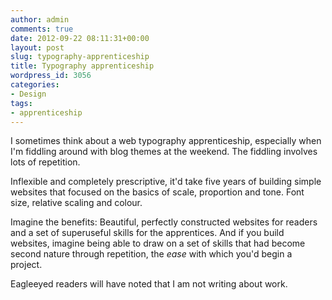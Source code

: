 ```yaml
---
author: admin
comments: true
date: 2012-09-22 08:11:31+00:00
layout: post
slug: typography-apprenticeship
title: Typography apprenticeship
wordpress_id: 3056
categories:
- Design
tags:
- apprenticeship
---
```


I sometimes think about a web typography apprenticeship, especially when I'm fiddling around with blog themes at the weekend. The fiddling involves lots of repetition.





Inflexible and completely prescriptive, it'd take five years of building simple websites that focused on the basics of scale, proportion and tone. Font size, relative scaling and colour.





Imagine the benefits: Beautiful, perfectly constructed websites for readers and a set of superuseful skills for the apprentices. And if you build websites, imagine being able to draw on a set of skills that had become second nature through repetition, the _ease_ with which you'd begin a project.





Eagleeyed readers will have noted that I am not writing about work.



